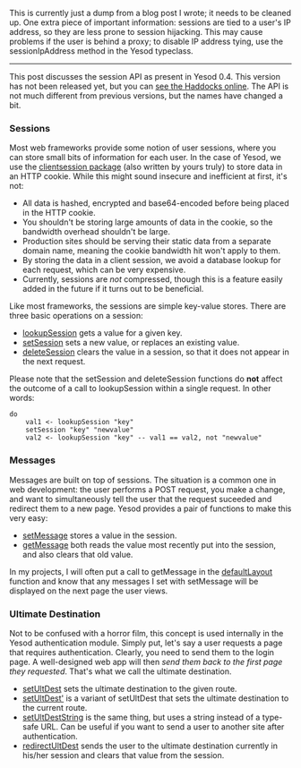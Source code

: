 This is currently just a dump from a blog post I wrote; it needs to be cleaned up. One extra piece of important information: sessions are tied to a user's IP address, so they are less prone to session hijacking. This may cause problems if the user is behind a proxy; to disable IP address tying, use the sessionIpAddress method in the Yesod typeclass.

<hr>

<p>This post discusses the session API as present in Yesod 0.4. This version has not been released yet, but you can <a href="http://docs.yesodweb.com/haddock/yesod/">see the Haddocks online</a>. The API is not much different from previous versions, but the names have changed a bit.</p>
<h3>Sessions</h3>
<p>Most web frameworks provide some notion of user sessions, where you can store small bits of information for each user. In the case of Yesod, we use the <a href="http://hackage.haskell.org/package/clientsession">clientsession package</a> (also written by yours truly) to store data in an HTTP cookie. While this might sound insecure and inefficient at first, it's not:</p>
<ul>
<li>All data is hashed, encrypted and base64-encoded before being placed in the HTTP cookie.</li>
<li>You shouldn't be storing large amounts of data in the cookie, so the bandwidth overhead shouldn't be large.</li>
<li>Production sites should be serving their static data from a separate domain name, meaning the cookie bandwidth hit won't apply to them.</li>
<li>By storing the data in a client session, we avoid a database lookup for each request, which can be very expensive.</li>
<li>Currently, sessions are <i>not</i> compressed, though this is a feature easily added in the future if it turns out to be beneficial.</li>
</ul>
<p>Like most frameworks, the sessions are simple key-value stores. There are three basic operations on a session:</p>
<ul>
<li><a href="http://docs.yesodweb.com/haddock/yesod/Yesod-Request.html#v%3AlookupSession">lookupSession</a> gets a value for a given key.</li>
<li><a href="http://docs.yesodweb.com/haddock/yesod/Yesod-Handler.html#v%3AsetSession">setSession</a> sets a new value, or replaces an existing value.</li>
<li><a href="http://docs.yesodweb.com/haddock/yesod/Yesod-Handler.html#v%3AdeleteSession">deleteSession</a> clears the value in a session, so that it does not appear in the next request.</li>
</ul>
<p>Please note that the setSession and deleteSession functions do <b>not</b> affect the outcome of a call to lookupSession within a single request. In other words:</p>
<pre><code>do
    val1 &lt;- lookupSession "key"
    setSession "key" "newvalue"
    val2 &lt;- lookupSession "key" -- val1 == val2, not "newvalue"</code></pre>
<h3>Messages</h3>
<p>Messages are built on top of sessions. The situation is a common one in web development: the user performs a POST request, you make a change, and want to simultaneously tell the user that the request suceeded and redirect them to a new page. Yesod provides a pair of functions to make this very easy:</p>
<ul>
<li><a href="http://docs.yesodweb.com/haddock/yesod/Yesod-Handler.html#v%3AsetMessage">setMessage</a> stores a value in the session.</li>
<li><a href="http://docs.yesodweb.com/haddock/yesod/Yesod-Handler.html#v%3AgetMessage">getMessage</a> both reads the value most recently put into the session, and also clears that old value.</li>
</ul>
<p>In my projects, I will often put a call to getMessage in the <a href="http://docs.yesodweb.com/haddock/yesod/Yesod-Yesod.html#v%3AdefaultLayout">defaultLayout</a> function and know that any messages I set with setMessage will be displayed on the next page the user views.</p>
<h3>Ultimate Destination</h3>
<p>Not to be confused with a horror film, this concept is used internally in the Yesod authentication module. Simply put, let's say a user requests a page that requires authentication. Clearly, you need to send them to the login page. A well-designed web app will then <i>send them back to the first page they requested</i>. That's what we call the ultimate destination.</p>
<ul>
<li><a href="http://docs.yesodweb.com/haddock/yesod/Yesod-Handler.html#v%3AsetUltDest">setUltDest</a> sets the ultimate destination to the given route.</li>
<li><a href="http://docs.yesodweb.com/haddock/yesod/Yesod-Handler.html#v%3AsetUltDest%27">setUltDest'</a> is a variant of setUltDest that sets the ultimate destination to the current route.</li>
<li><a href="http://docs.yesodweb.com/haddock/yesod/Yesod-Handler.html#v%3AsetUltDestString">setUltDestString</a> is the same thing, but uses a string instead of a type-safe URL. Can be useful if you want to send a user to another site after authentication.</li>
<li><a href="http://docs.yesodweb.com/haddock/yesod/Yesod-Handler.html#v%3AredirectUltDest">redirectUltDest</a> sends the user to the ultimate destination currently in his/her session and clears that value from the session.</li>
</ul>
